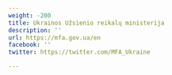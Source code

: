 ```yaml
---
weight: -200
title: Ukrainos Užsienio reikalų ministerija
description: ''
url: https://mfa.gov.ua/en
facebook: ''
twitter: https://twitter.com/MFA_Ukraine

---
```

